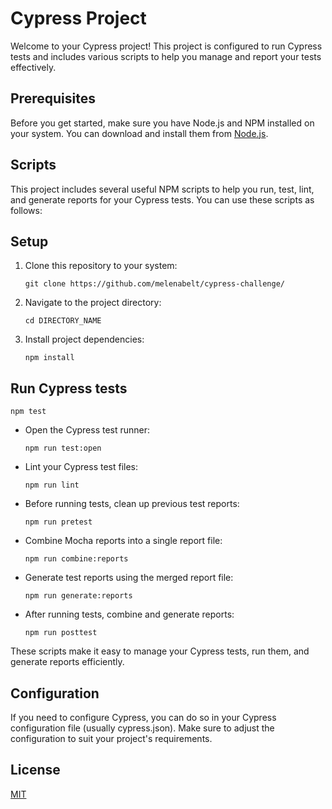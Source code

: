 # Cypress Project

Welcome to your Cypress project! This project is configured to run Cypress tests and includes various scripts to help you manage and report your tests effectively.

## Prerequisites

Before you get started, make sure you have Node.js and NPM installed on your system. You can download and install them from [Node.js](https://nodejs.org/).

## Scripts

This project includes several useful NPM scripts to help you run, test, lint, and generate reports for your Cypress tests. You can use these scripts as follows:

## Setup

1. Clone this repository to your system:

   ```shell
   git clone https://github.com/melenabelt/cypress-challenge/
   ```

2. Navigate to the project directory:

   ```shell
   cd DIRECTORY_NAME
   ```

3. Install project dependencies:

   ```shell
   npm install
   ```

## Run Cypress tests

   ```shell
   npm test
   ```
- Open the Cypress test runner:
  
  ```shell
  npm run test:open
  ```
- Lint your Cypress test files:
  
  ```shell
  npm run lint
  ```
- Before running tests, clean up previous test reports:

  ```shell
  npm run pretest
  ```
- Combine Mocha reports into a single report file:

  ```shell
  npm run combine:reports
  ```
- Generate test reports using the merged report file:
  
  ```shell
  npm run generate:reports
  ```
- After running tests, combine and generate reports:
  
  ```shell
  npm run posttest
  ```
  
These scripts make it easy to manage your Cypress tests, run them, and generate reports efficiently.

## Configuration

If you need to configure Cypress, you can do so in your Cypress configuration file (usually cypress.json). Make sure to adjust the configuration to suit your project's requirements.

## License

[MIT](https://choosealicense.com/licenses/mit/)
